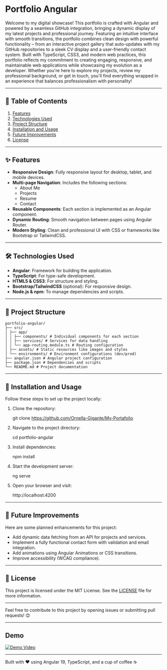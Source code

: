 # Portfolio Angular

Welcome to my digital showcase! 
This portfolio is crafted with Angular and powered by a seamless GitHub integration, bringing a dynamic display of my latest projects and professional journey. Featuring an intuitive interface with smooth transitions, the portfolio combines clean design with powerful functionality – from an interactive project gallery that auto-updates with my GitHub repositories to a sleek CV display and a user-friendly contact system. 
Built with TypeScript, CSS3, and modern web practices, this portfolio reflects my commitment to creating engaging, responsive, and maintainable web applications while showcasing my evolution as a developer.
Whether you're here to explore my projects, review my professional background, or get in touch, you'll find everything wrapped in an experience that balances professionalism with personality!


---

## 📖 Table of Contents

1. [Features](#features)
2. [Technologies Used](#technologies-used)
3. [Project Structure](#project-structure)
4. [Installation and Usage](#installation-and-usage)
5. [Future Improvements](#future-improvements)
6. [License](#license)

---

## ✨ Features

- **Responsive Design**: Fully responsive layout for desktop, tablet, and mobile devices.
- **Multi-page Navigation**: Includes the following sections:
  - About Me
  - Projects
  - Resume
  - Contact
- **Reusable Components**: Each section is implemented as an Angular component.
- **Dynamic Routing**: Smooth navigation between pages using Angular Router.
- **Modern Styling**: Clean and professional UI with CSS or frameworks like Bootstrap or TailwindCSS.

---

## 🛠️ Technologies Used

- **Angular**: Framework for building the application.
- **TypeScript**: For type-safe development.
- **HTML5 & CSS3**: For structure and styling.
- **Bootstrap/TailwindCSS** (optional): For responsive design.
- **Node.js & npm**: To manage dependencies and scripts.

---

## 📂 Project Structure

    portfolio-angular/
    ├── src/
    │ ├── app/
    │ │ ├── components/ # Individual components for each section
    │ │ ├── services/ # Services for data handling
    │ │ └── app-routing.module.ts # Routing configuration
    │ ├── assets/ # Static resources like images and styles
    │ └── environments/ # Environment configurations (dev/prod)
    ├── angular.json # Angular project configuration
    ├── package.json # Dependencies and scripts
    └── README.md # Project documentation



---

## 🚀 Installation and Usage

Follow these steps to set up the project locally:

1. Clone the repository:

    git clone https://github.com/Ornella-Gigante/My-Portafolio


2. Navigate to the project directory:

    cd portfolio-angular



3. Install dependencies:
   
    npm install


5. Start the development server:
   
      ng serve

6. Open your browser and visit:

   
      http://localhost:4200

---

## 🌟 Future Improvements

Here are some planned enhancements for this project:

- Add dynamic data fetching from an API for projects and services.
- Implement a fully functional contact form with validation and email integration.
- Add animations using Angular Animations or CSS transitions.
- Improve accessibility (WCAG compliance).

---

## 📝 License

This project is licensed under the MIT License. See the [LICENSE](LICENSE) file for more information.

---

Feel free to contribute to this project by opening issues or submitting pull requests! 😊

---

## Demo 

[![Demo Video](https://i.vimeocdn.com/video/1052801546.jpg)](https://vimeo.com/1052801546)

---
Built with ❤️ using Angular 19, TypeScript, and a cup of coffee ☕
